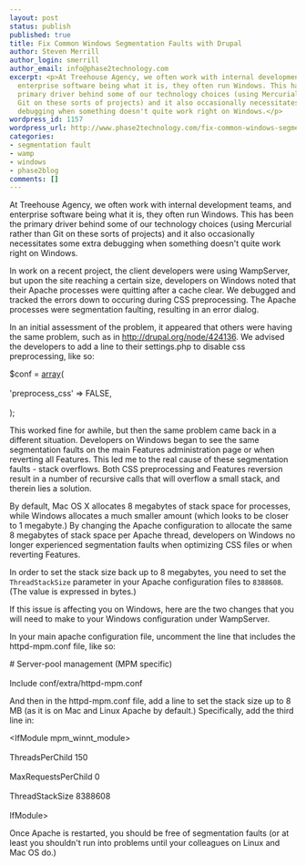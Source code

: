 ```yaml
---
layout: post
status: publish
published: true
title: Fix Common Windows Segmentation Faults with Drupal
author: Steven Merrill
author_login: smerrill
author_email: info@phase2technology.com
excerpt: <p>At Treehouse Agency, we often work with internal development teams, and
  enterprise software being what it is, they often run Windows. This has been the
  primary driver behind some of our technology choices (using Mercurial rather than
  Git on these sorts of projects) and it also occasionally necessitates some extra
  debugging when something doesn't quite work right on Windows.</p>
wordpress_id: 1157
wordpress_url: http://www.phase2technology.com/fix-common-windows-segmentation-faults-with-drupal/
categories:
- segmentation fault
- wamp
- windows
- phase2blog
comments: []
---
```

<p>At Treehouse Agency, we often work with internal development teams, and enterprise software being what it is, they often run Windows. This has been the primary driver behind some of our technology choices (using Mercurial rather than Git on these sorts of projects) and it also occasionally necessitates some extra debugging when something doesn't quite work right on Windows.</p></p>
<p>In work on a recent project, the client developers were using WampServer, but upon the site reaching a certain size, developers on Windows noted that their Apache processes were quitting after a cache clear. We debugged and tracked the errors down to occuring during CSS preprocessing.  The Apache processes were segmentation faulting, resulting in an error dialog.</p></p>
<p>In an initial assessment of the problem, it appeared that others were having the same problem, such as in <a href="http://drupal.org/node/424136" title="http://drupal.org/node/424136">http://drupal.org/node/424136</a>. We advised the developers to add a line to their settings.php to disable css preprocessing, like so:</p></p>

<!--more-->

<p>
<div class="geshifilter">
<div class="php geshifilter-php"><span class="re0">$conf</span> <span class="sy0">=</span> <a href="http://www.php.net/array"><span class="kw3">array</span></a><span class="br0">(</span><br /><br />
  <span class="st_h">'preprocess_css'</span> <span class="sy0">=></span> <span class="kw4">FALSE</span><span class="sy0">,</span><br /><br />
<span class="br0">)</span><span class="sy0">;</span></div></div></p></p>
<p>This worked fine for awhile, but then the same problem came back in a different situation. Developers on Windows began to see the same segmentation faults on the main Features administration page or when reverting all Features. This led me to the real cause of these segmentation faults - stack overflows.  Both CSS preprocessing and Features reversion result in a number of recursive calls that will overflow a small stack, and therein lies a solution.</p></p>
<p>By default, Mac OS X allocates 8 megabytes of stack space for processes, while Windows allocates a much smaller amount (which looks to be closer to 1 megabyte.)  By changing the Apache configuration to allocate the same 8 megabytes of stack space per Apache thread, developers on Windows no longer experienced segmentation faults when optimizing CSS files or when reverting Features.</p></p>
<p>In order to set the stack size back up to 8 megabytes, you need to set the <code>ThreadStackSize</code> parameter in your Apache configuration files to <code>8388608</code>.  (The value is expressed in bytes.)</p></p>
<p>If this issue is affecting you on Windows, here are the two changes that you will need to make to your Windows configuration under WampServer.</p></p>
<p>In your main apache configuration file, uncomment the line that includes the httpd-mpm.conf file, like so:</p></p>
<p>
<div class="geshifilter">
<div class="php geshifilter-php"><span class="co2"># Server-pool management (MPM specific)<br /><br />
</span><span class="kw1">Include</span> conf<span class="sy0">/</span>extra<span class="sy0">/</span>httpd<span class="sy0">-</span>mpm<span class="sy0">.</span>conf</div></div></p></p>
<p>And then in the httpd-mpm.conf file, add a line to set the stack size up to 8 MB (as it is on Mac and Linux Apache by default.) Specifically, add the third line in:</p></p>
<p>
<div class="geshifilter">
<div class="php geshifilter-php"><span class="sy0"><</span>IfModule mpm_winnt_module<span class="sy0">></span><br /><br />
    ThreadsPerChild      <span class="nu0">150</span><br /><br />
    MaxRequestsPerChild    <span class="nu0">0</span><br /><br />
    ThreadStackSize  <span class="nu0">8388608</span><br /><br />
<span class="sy0"></</span>IfModule<span class="sy0">></span></div></div></p></p>
<p>Once Apache is restarted, you should be free of segmentation faults (or at least you shouldn't run into problems until your colleagues on Linux and Mac OS do.)</p></p>
